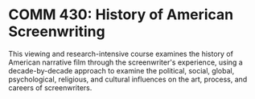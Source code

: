 # COMM 430: History of American Screenwriting

This viewing and research-intensive course examines the history of American narrative film through the screenwriter's experience, using a decade-by-decade approach to examine the political, social, global, psychological, religious, and cultural influences on the art, process, and careers of screenwriters.